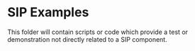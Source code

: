 # SIP Examples

This folder will contain scripts or code which provide a test or demonstration
not directly related to a SIP component.

